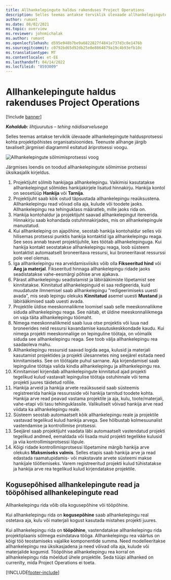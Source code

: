 ```yaml
---
title: Allhankelepingute haldus rakenduses Project Operations
description: Selles teemas antakse terviklik ülevaade allhankelepingute haldusprotsessi kohta tüüpiliselt projektipõhistes organisatsioonides.
author: rumant
ms.date: 08/02/2021
ms.topic: overview
ms.reviewer: johnmichalak
ms.author: rumant
ms.openlocfilehash: d595e948b7be9a6822827f4841e737d3c0e1476b
ms.sourcegitcommit: c0792bd65d92db25e0e8864879a19c4b93efb10c
ms.translationtype: MT
ms.contentlocale: et-EE
ms.lasthandoff: 04/14/2022
ms.locfileid: "8593009"
---
```

# <a name="subcontract-management-in-project-operations"></a>Allhankelepingute haldus rakenduses Project Operations

[!include [banner](../../includes/dataverse-preview.md)]

_**Kohaldub:** lihtjuurutus – tehing näidisarvelusega_

Selles teemas antakse terviklik ülevaade allhankelepingute haldusprotsessi kohta projektipõhistes organisatsioonides. Teenuste allhange järgib tavaliselt järgmisel diagrammil esitatud äriprotsessi voogu.

![Allhankelepingute sõlmimisprotsessi voog](../media/SubcontractingProcessFlow.png)

Järgmises loendis on toodud allhankelepingute sõlmimise protsessi üksikasjalik kirjeldus.

1. Projektijuht sõlmib hankijaga allhankelepingu. Vaikimisi kasutatakse allhankelepingut sõlmides hankijakirjele lisatud hinnakirju. Hankija kontol on seosetüüp **Hankija** või **Tarnija**.
2. Projektijuht saab kõik ostud täpsustada allhankelepingu reaüksustena. Allhankelepingu read võivad olla aja, kulude või toodete jaoks. Allhankelepingu rea tehinguklass määratleb, mille jaoks rida on.
3. Hankija kontohaldur ja projektijuht saavad allhankelepingut itereerida. Hinnakirju saab kohandada ostuhinnakirjades, mis on allhankelepingule manustatud.
4. Kui allhankeleping on ajapõhine, seostab hankija kontohaldur selles või hilisemas protsessi punktis hankija kontaktid iga allhankelepingu reaga. See seos annab teavet projektijuhile, kes töötab allhankelepinguga. Kui hankija kontakt seostatakse allhankelepingu reaga, loob süsteem kontaktist automaatselt broneeritava ressursi, kui broneeritavat ressurssi pole veel olemas.
5. Iga allhankelepingu rea arveldamisviisiks võib olla **Fikseeritud hind** või **Aeg ja materjal**. Fikseeritud hinnaga allhankelepingu ridade jaoks seadistatakse vahe-eesmärgi põhise arve ajakava.
6.  Pärast allhankelepingu seadistamist ja läbirääkimiste lõpetamist see kinnitatakse. Kinnitatud allhankelepinguid ei saa redigeerida, kuid muudatuste ilmnemisel saab allhankelepingu "redigeerimiseks uuesti avada", mis seab lepingu olekuks **Kinnitatud** asemel uuesti **Mustand** ja läbirääkimised saab uuesti avada. 
7.  Projektile üldise meeskonnaliikme loomisel saab selle meeskonnaliikme siduda allhankelepingu reaga. See näitab, et üldine meeskonnaliikmega on vaja täita allhankelepingu töömaht.
8.  Nimega meeskonnaliikmeid saab luua otse projektis või luua nad broneerides neid ressursi kavandamise kasutuskeskkondade kaudu. Kui nimega projekti meeskonnaliige on lepinguline töötaja, on võimalik siduda see allhankelepingu reaga. See toob välja allhankelepingu rea saadaoleva mahu.
9.  Allhankelepingu ressursid saavad logida aega, kulusid ja materjali kasutamist projektides ja projekti ülesannetes ning seejärel esitada need kinnitamiseks. See on töötajate puhul sarnane. Aja kirjendamisel saab lepinguline töötaja valida kindla allhankelepingu ja allhankelepingu rea.
10. Kinnitamisel kirjendab allhankelepingute kinnitatud ajad projekti tegelikud kulud vastavalt lepingulise töötaja ostuhinnale või tema projekti juures täidetud rollile.
11. Hankija arveid ja hankija arvete reaüksuseid saab süsteemis registreerida hankija ressursside või hankija tarnitud toodete kohta. Hankija arve read peavad vastama projektile ja aja, kulu, toote/materjali, vahe-etapi või tasu tehinguklassile. Valikuliselt võivad hankija arve read viidata ka allhankelepingu reale.
12. Süsteem seostab automaatselt kõik allhankelepingu reale ja projektile vastavad tegelikud kulud hankija arvega. See hõlbustab kolmesuunalist vastendamise ja kontrollimise protsessi.
13. Seejärel saab projektijuht vaadata läbi automaatselt vastendatud projekti tegelikud andmed, eemaldada või lisada muid projekti tegelikke kulusid ja viia kontrollimisprotsessi lõpule.
14. Kõigi ridade kontrollimisprotsessi lõpetamine märgib hankija arve olekuks **Maksmiseks valmis**. Selles etapis saab hankija arve ja read edastada raamatupidamis- või makstavate arvete süsteemi makse hankijale töötlemiseks. Varem registreeritud projekti kulud tühistatakse ja hankija arve rea tegelikud kulud kirjendatakse projektile.

## <a name="quantity-based-subcontract-lines-and-work-based-subcontract-lines"></a>Kogusepõhised allhankelepingute read ja tööpõhised allhankelepingute read

Allhankelepingu rida võib olla kogusepõhine või tööpõhine. 

Kui allhankelepingu rida on **kogusepõhine** saab allhankelepingu real ostetava aja, kulu või materjali kogust kasutada mistahes projekti juures.

Kui allhankelepingu rida on **tööpõhine**, vastendatakse allhankelepingu rida projektiplaanis sõlmega esindatava tööga. Allhankelepingu rea väärtus on kõigi töö teostamiseks vajalike komponentide summa. Need modelleeritakse allhankelepingu rea üksikasjadena ja need võivad olla aja, kulude või materjalide kogumid. Tööpõhise allhankelepingu rea korral on allhankelepingu rida mõeldud ühele projektile. Seda tüüpi allhanked on currenlty, mida Project Operations ei toeta.

[!INCLUDE[footer-include](../../includes/footer-banner.md)]

